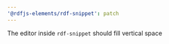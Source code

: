 ```yaml
---
'@rdfjs-elements/rdf-snippet': patch
---
```


The editor inside `rdf-snippet` should fill vertical space
